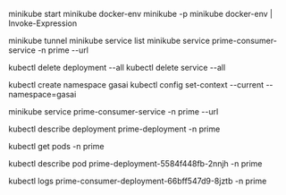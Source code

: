 
minikube start
minikube docker-env
minikube -p minikube docker-env | Invoke-Expression


minikube tunnel
minikube service list
minikube service prime-consumer-service -n prime --url


kubectl delete deployment --all
kubectl delete service --all

kubectl create namespace gasai
kubectl config set-context --current --namespace=gasai

minikube service prime-consumer-service -n prime --url


kubectl describe deployment prime-deployment -n prime


kubectl get pods -n prime

kubectl describe pod prime-deployment-5584f448fb-2nnjh -n prime

kubectl logs prime-consumer-deployment-66bff547d9-8jztb -n prime